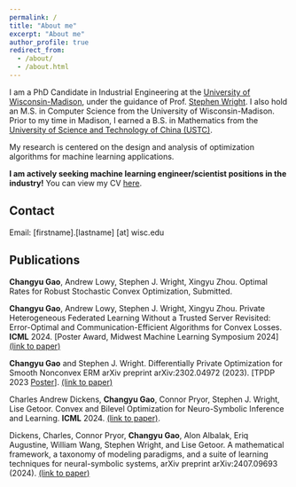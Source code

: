```yaml
---
permalink: /
title: "About me"
excerpt: "About me"
author_profile: true
redirect_from:
  - /about/
  - /about.html
---
```


I am a PhD Candidate in Industrial Engineering at the [University of Wisconsin-Madison](https://www.wisc.edu/), under the guidance of Prof. [Stephen Wright](http://pages.cs.wisc.edu/~swright/). I also hold an M.S. in Computer Science from the University of Wisconsin-Madison. Prior to my time in Madison, I earned a B.S. in Mathematics from the [University of Science and Technology of China (USTC)](https://en.ustc.edu.cn/).

My research is centered on the design and analysis of optimization algorithms for machine learning applications.

**I am actively seeking machine learning engineer/scientist positions in the industry!**
You can view my CV [here](/resume/resume.pdf).

## Contact

Email: [firstname].[lastname] [at] wisc.edu

## Publications
**Changyu Gao**, Andrew Lowy, Stephen J. Wright, Xingyu Zhou.
Optimal Rates for Robust Stochastic Convex Optimization, Submitted.

**Changyu Gao**, Andrew Lowy, Stephen J. Wright, Xingyu Zhou. Private Heterogeneous Federated Learning Without a Trusted Server Revisited: Error-Optimal and Communication-Efficient Algorithms for Convex Losses. **ICML** 2024. [Poster Award, Midwest Machine Learning Symposium 2024] [(link to paper)](https://arxiv.org/abs/2407.09690)

**Changyu Gao** and Stephen J. Wright. Differentially Private Optimization for Smooth Nonconvex ERM
arXiv preprint arXiv:2302.04972 (2023). [TPDP 2023 [Poster](/files/DPOPT_tpdp_poster.pdf)]. [(link to paper)](https://arxiv.org/abs/2302.04972)

Charles Andrew Dickens, **Changyu Gao**, Connor Pryor, Stephen J. Wright, Lise Getoor.
Convex and Bilevel Optimization for Neuro-Symbolic Inference and Learning. **ICML** 2024.
[(link to paper)](https://arxiv.org/abs/2401.09651).

Dickens, Charles, Connor Pryor, **Changyu Gao**, Alon Albalak, Eriq Augustine, William Wang,
Stephen Wright, and Lise Getoor. A mathematical framework, a taxonomy of modeling paradigms, and
a suite of learning techniques for neural-symbolic systems, arXiv preprint arXiv:2407.09693 (2024). [(link to paper)](https://arxiv.org/abs/2407.09693)